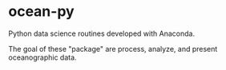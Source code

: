 # ocean-py
Python data science routines developed with Anaconda.

The goal of these "package" are process, analyze, and present oceanographic data.
